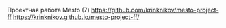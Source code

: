 Проектная работа Mesto (7) https://github.com/krinknikov/mesto-project-ff
https://krinknikov.github.io/mesto-project-ff/